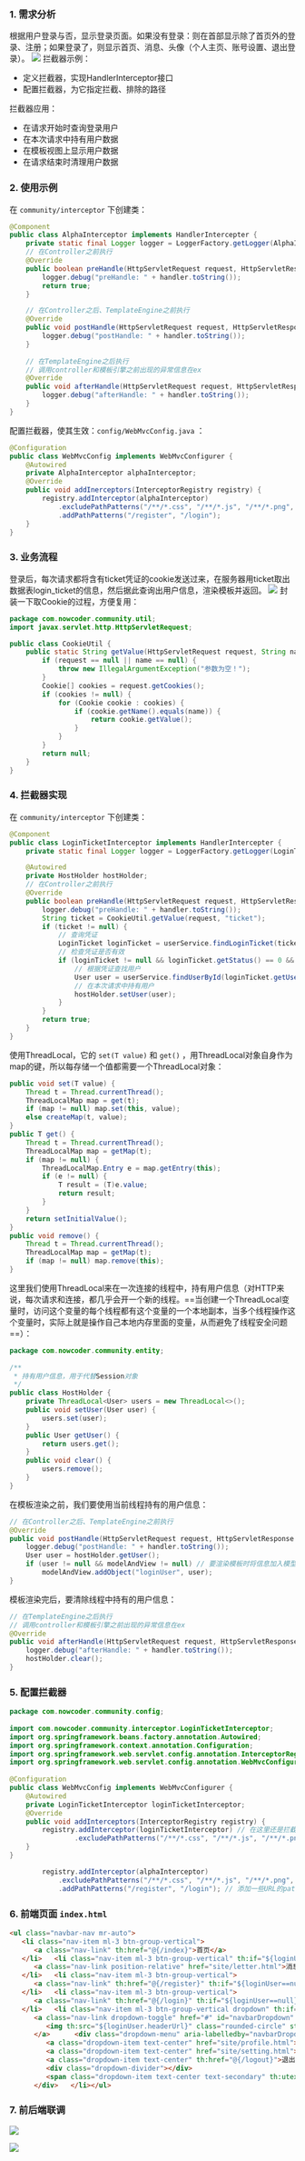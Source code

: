 ### 1. 需求分析
根据用户登录与否，显示登录页面。如果没有登录：则在首部显示除了首页外的登录、注册；如果登录了，则显示首页、消息、头像（个人主页、账号设置、退出登录）。
![](https://image-1307616428.cos.ap-beijing.myqcloud.com/Obsidian/202304131435332.png)
拦截器示例：
- 定义拦截器，实现HandlerInterceptor接口
- 配置拦截器，为它指定拦截、排除的路径

拦截器应用：
- 在请求开始时查询登录用户
- 在本次请求中持有用户数据
- 在模板视图上显示用户数据
- 在请求结束时清理用户数据
### 2. 使用示例
在 `community/interceptor` 下创建类：
```java
@Component
public class AlphaInterceptor implements HandlerIntercepter {
	private static final Logger logger = LoggerFactory.getLogger(AlphaInterceptor.class);
	// 在Controller之前执行
	@Override
	public boolean preHandle(HttpServletRequest request, HttpServletResponse response, Object handler) throw Exception {
		logger.debug("preHandle: " + handler.toString());
		return true;
	}

	// 在Controller之后、TemplateEngine之前执行
	@Override
	public void postHandle(HttpServletRequest request, HttpServletResponse response, Object handler, ModelAndView modelAndView) throw Exception {
		logger.debug("postHandle: " + handler.toString()); 
	}
	
	// 在TemplateEngine之后执行
	// 调用controller和模板引擎之前出现的异常信息在ex
	@Override
	public void afterHandle(HttpServletRequest request, HttpServletResponse response, Object handler, Exception ex) throw Exception {
		logger.debug("afterHandle: " + handler.toString()); 
	}
}
```
配置拦截器，使其生效：`config/WebMvcConfig.java` ：
```java
@Configuration
public class WebMvcConfig implements WebMvcConfigurer {
	@Autowired
	private AlphaInterceptor alphaInterceptor;
	@Override
	public void addInerceptors(InterceptorRegistry registry) {
		registry.addInterceptor(alphaInterceptor)
			.excludePathPatterns("/**/*.css", "/**/*.js", "/**/*.png", "/**/*.jpg", "/**/*.jpeg")
			.addPathPatterns("/register", "/login");
	}
}
```
### 3. 业务流程
登录后，每次请求都将含有ticket凭证的cookie发送过来，在服务器用ticket取出数据表login_ticket的信息，然后据此查询出用户信息，渲染模板并返回。
![](https://image-1307616428.cos.ap-beijing.myqcloud.com/Obsidian/202304131501924.png)
封装一下取Cookie的过程，方便复用：
```java
package com.nowcoder.community.util;
import javax.servlet.http.HttpServletRequest;

public class CookieUtil {
	public static String getValue(HttpServletRequest request, String name) {
		if (request == null || name == null) {
			throw new IllegalArgumentException("参数为空！");
		}
		Cookie[] cookies = request.getCookies();
		if (cookies != null) {
			for (Cookie cookie : cookies) {
				if (cookie.getName().equals(name)) {
					return cookie.getValue();
				}
			}
		}
		return null;
	}
}
```
### 4. 拦截器实现
在 `community/interceptor` 下创建类：
```java
@Component
public class LoginTicketInterceptor implements HandlerIntercepter {
	private static final Logger logger = LoggerFactory.getLogger(LoginTicketInterceptor.class);

	@Autowired
	private HostHolder hostHolder;
	// 在Controller之前执行  
	@Override  
	public boolean preHandle(HttpServletRequest request, HttpServletResponse response, Object handler) throws Exception {  
	    logger.debug("preHandle: " + handler.toString());  
	    String ticket = CookieUtil.getValue(request, "ticket");  
	    if (ticket != null) {  
	        // 查询凭证  
	        LoginTicket loginTicket = userService.findLoginTicket(ticket);  
	        // 检查凭证是否有效  
	        if (loginTicket != null && loginTicket.getStatus() == 0 && loginTicket.getExpired().after(new Date())) {  
	            // 根据凭证查找用户  
	            User user = userService.findUserById(loginTicket.getUserId());  
	            // 在本次请求中持有用户  
	            hostHolder.setUser(user);  
	        }  
	    }  
	    return true;  
	}
}
```
使用ThreadLocal，它的 `set(T value)`  和 `get()` ，用ThreadLocal对象自身作为map的键，所以每存储一个值都需要一个ThreadLocal对象：
```java
public void set(T value) {
	Thread t = Thread.currentThread();
	ThreadLocalMap map = get(t);
	if (map != null) map.set(this, value);
	else createMap(t, value);
}
public T get() {
	Thread t = Thread.currentThread();
	ThreadLocalMap map = getMap(t);
	if (map != null) {
		ThreadLocalMap.Entry e = map.getEntry(this);
		if (e != null) {
			T result = (T)e.value;
			return result;
		}
	}
	return setInitialValue();
}
public void remove() {
	Thread t = Thread.currentThread();
	ThreadLocalMap map = getMap(t);
	if (map != null) map.remove(this);
}
```
这里我们使用ThreadLocal来在一次连接的线程中，持有用户信息（对HTTP来说，每次请求和连接，都几乎会开一个新的线程。==当创建一个ThreadLocal变量时，访问这个变量的每个线程都有这个变量的一个本地副本，当多个线程操作这个变量时，实际上就是操作自己本地内存里面的变量，从而避免了线程安全问题==）：
```java
package com.nowcoder.community.entity;  
  
/**  
 * 持有用户信息，用于代替Session对象  
 */  
public class HostHolder {  
    private ThreadLocal<User> users = new ThreadLocal<>();  
    public void setUser(User user) {  
        users.set(user);  
    }  
    public User getUser() {  
        return users.get();  
    }  
    public void clear() {  
        users.remove();  
    }  
}
```
在模板渲染之前，我们要使用当前线程持有的用户信息：
```java
// 在Controller之后、TemplateEngine之前执行
@Override
public void postHandle(HttpServletRequest request, HttpServletResponse response, Object handler, ModelAndView modelAndView) throws Exception { // 这个方法被执行后紧接着就是渲染模板，模板里有User了可以直接用
	logger.debug("postHandle: " + handler.toString());
	User user = hostHolder.getUser();
	if (user != null && modelAndView != null) // 要渲染模板时将信息加入模型类
		modelAndView.addObject("loginUser", user);  
}
```
模板渲染完后，要清除线程中持有的用户信息：
```java
// 在TemplateEngine之后执行
// 调用controller和模板引擎之前出现的异常信息在ex
@Override
public void afterHandle(HttpServletRequest request, HttpServletResponse response, Object handler, Exception ex) throws Exception {
	logger.debug("afterHandle: " + handler.toString());
	hostHolder.clear(); 
}
```
### 5. 配置拦截器

```java
package com.nowcoder.community.config;  
  
import com.nowcoder.community.interceptor.LoginTicketInterceptor;  
import org.springframework.beans.factory.annotation.Autowired;  
import org.springframework.context.annotation.Configuration;  
import org.springframework.web.servlet.config.annotation.InterceptorRegistry;  
import org.springframework.web.servlet.config.annotation.WebMvcConfigurer;  
  
@Configuration  
public class WebMvcConfig implements WebMvcConfigurer {  
    @Autowired  
    private LoginTicketInterceptor loginTicketInterceptor;  
    @Override  
    public void addInterceptors(InterceptorRegistry registry) {  
        registry.addInterceptor(loginTicketInterceptor) // 在这里还是拦截一切请求
                .excludePathPatterns("/**/*.css", "/**/*.js", "/**/*.png", "/**/*.jpg", "/**/*.jpeg") // 不拦截静态资源 /**指的是/static目录下的所有文件夹，但其他请求还是都被拦截了
    }  
}

		registry.addInterceptor(alphaInterceptor)
			.excludePathPatterns("/**/*.css", "/**/*.js", "/**/*.png", "/**/*.jpg", "/**/*.jpeg") // 不拦截静态资源
			.addPathPatterns("/register", "/login"); // 添加一些URL的pattern,这些请求中拦截器会被包含在handlerExecutionChain中，只有这些请求路径会被拦截
```

### 6. 前端页面 `index.html` 
```html
<ul class="navbar-nav mr-auto">  
   <li class="nav-item ml-3 btn-group-vertical">  
      <a class="nav-link" th:href="@{/index}">首页</a>  
   </li>   <li class="nav-item ml-3 btn-group-vertical" th:if="${loginUser!=null}"> <!-- 没有登录不显示消息 -->  
      <a class="nav-link position-relative" href="site/letter.html">消息<span class="badge badge-danger">12</span></a>  
   </li>   <li class="nav-item ml-3 btn-group-vertical">  
      <a class="nav-link" th:href="@{/register}" th:if="${loginUser==null}">注册</a>  
   </li>   <li class="nav-item ml-3 btn-group-vertical">  
      <a class="nav-link" th:href="@{/login}" th:if="${loginUser==null}">登录</a>  
   </li>   <li class="nav-item ml-3 btn-group-vertical dropdown" th:if="${loginUser!=null}">  
      <a class="nav-link dropdown-toggle" href="#" id="navbarDropdown" role="button" data-toggle="dropdown" aria-haspopup="true" aria-expanded="false">  
         <img th:src="${loginUser.headerUrl}" class="rounded-circle" style="width:30px;"/>  
      </a>      <div class="dropdown-menu" aria-labelledby="navbarDropdown">  
         <a class="dropdown-item text-center" href="site/profile.html">个人主页</a>  
         <a class="dropdown-item text-center" href="site/setting.html">账号设置</a>  
         <a class="dropdown-item text-center" th:href="@{/logout}">退出登录</a>  
         <div class="dropdown-divider"></div>  
         <span class="dropdown-item text-center text-secondary" th:utext="${loginUser.username}">nowcoder</span>  
      </div>   </li></ul>
```
### 7. 前后端联调
![](https://image-1307616428.cos.ap-beijing.myqcloud.com/Obsidian/202304131629862.png)

![](https://image-1307616428.cos.ap-beijing.myqcloud.com/Obsidian/202304232156385.png)
